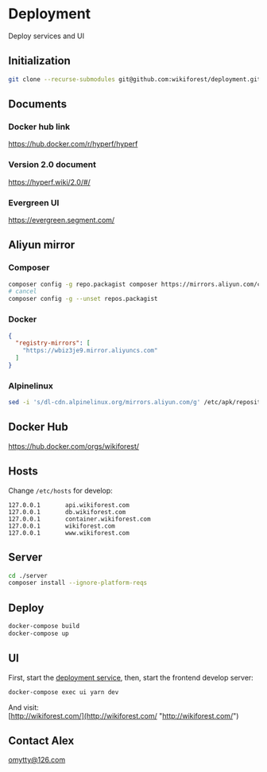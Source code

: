 # Deployment
Deploy services and UI

## Initialization
```sh
git clone --recurse-submodules git@github.com:wikiforest/deployment.git
```

## Documents
### Docker hub link
https://hub.docker.com/r/hyperf/hyperf

### Version 2.0 document
https://hyperf.wiki/2.0/#/

### Evergreen UI
https://evergreen.segment.com/

## Aliyun mirror
### Composer
```sh
composer config -g repo.packagist composer https://mirrors.aliyun.com/composer/
# cancel
composer config -g --unset repos.packagist
```

### Docker
```json
{
  "registry-mirrors": [
    "https://wbiz3je9.mirror.aliyuncs.com"
  ]
}
```

### Alpinelinux
```sh
sed -i 's/dl-cdn.alpinelinux.org/mirrors.aliyun.com/g' /etc/apk/repositories
```

## Docker Hub
https://hub.docker.com/orgs/wikiforest/

## Hosts
Change `/etc/hosts` for develop:
```
127.0.0.1       api.wikiforest.com
127.0.0.1       db.wikiforest.com
127.0.0.1       container.wikiforest.com
127.0.0.1       wikiforest.com
127.0.0.1       www.wikiforest.com
```

## Server
```sh
cd ./server
composer install --ignore-platform-reqs
```

## Deploy
```sh
docker-compose build
docker-compose up
```

## UI
First, start the [deployment service](https://github.com/wikiforest/server "deployment service"), then, start the frontend develop server:

```bash
docker-compose exec ui yarn dev
```

And visit:   
[http://wikiforest.com/](http://wikiforest.com/ "http://wikiforest.com/")

## Contact Alex
[omytty@126.com](mailto:omytty@126.com "omytty@126.com")

